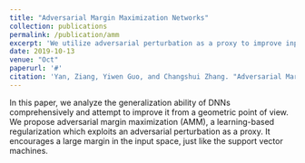 ```yaml
---
title: "Adversarial Margin Maximization Networks"
collection: publications
permalink: /publication/amm
excerpt: 'We utilize adversarial perturbation as a proxy to improve input space margin of DNN'
date: 2019-10-13
venue: "Oct"
paperurl: '#'
citation: 'Yan, Ziang, Yiwen Guo, and Changshui Zhang. "Adversarial Margin Maximization Networks." PAMI 2019. (accepted, to appear)'
---
```

In this paper, we analyze the generalization ability of DNNs comprehensively and attempt to improve it from a geometric point of view.
We propose adversarial margin maximization (AMM), a learning-based regularization which exploits an adversarial perturbation as a proxy. 
It encourages a large margin in the input space, just like the support vector machines.

